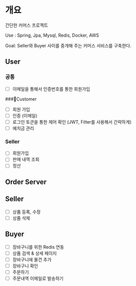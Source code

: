 # 개요
간단한 커머스 프로젝트

Use : Spring, Jpa, Mysql, Redis, Docker, AWS

Goal: Seller와 Buyer 사이를 중개해 주는 커머스 서비스를 구축한다.

## User
### 공통
- [ ] 이메일을 통해서 인증번호를 통한 회원가입

###Customer
- [ ] 회원 가입
- [ ] 인증 (이메일)
- [ ] 로그인 토큰을 통한 제어 확인 (JWT, Filter를 사용해서 간략하게)
- [ ] 예치금 관리
      
### Seller
- [ ] 회원가입
- [ ] 판매 내역 조회
- [ ] 정산

## Order Server
## Seller
- [ ] 상품 등록, 수정
- [ ] 상품 삭제

## Buyer
- [ ] 장바구니를 위한 Redis 연동
- [ ] 상품 검색 & 상세 페이지
- [ ] 장바구니에 물건 추가
- [ ] 장바구니 확인
- [ ] 주문하기
- [ ] 주문내역 이메일로 발송하기
